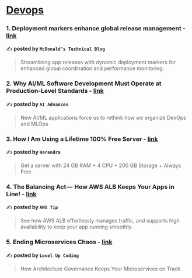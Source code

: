 
<h1><a href=https://medium.com/tag/devops/recommended target="_blank" rel="noopener noreferrer">Devops</a></h1>
<h3>1. Deployment markers enhance global release management - <a href="https://medium.com/mcdonalds-technical-blog/deployment-markers-enhance-global-release-management-bf3def7d479a" target="_blank" rel="noopener noreferrer">link</a></h3>

✍️ **posted by `McDonald’s Technical Blog`**

<blockquote>Streamlining app releases with dynamic deployment markers for enhanced global coordination and performance monitoring.</blockquote>

<h3>2. Why AI/ML Software Development Must Operate at Production-Level Standards - <a href="https://medium.com/ai-advances/why-ai-ml-software-development-must-operate-at-production-level-standards-9411ae4c058c" target="_blank" rel="noopener noreferrer">link</a></h3>

✍️ **posted by `AI Advances`**

<blockquote>New AI/ML applications force us to rethink how we organize DevOps and MLOps</blockquote>

<h3>3. How I Am Using a Lifetime 100% Free Server - <a href="https://medium.com/@harendra21/how-i-am-using-a-lifetime-100-free-server-bd241e3a347a" target="_blank" rel="noopener noreferrer">link</a></h3>

✍️ **posted by `Harendra`**

<blockquote>Get a server with 24 GB RAM + 4 CPU + 200 GB Storage + Always Free</blockquote>

<h3>4. The Balancing Act —  How AWS ALB Keeps Your Apps in Line! - <a href="https://medium.com/aws-tip/the-balancing-act-how-aws-alb-keeps-your-apps-in-line-b0bb4a0b63e0" target="_blank" rel="noopener noreferrer">link</a></h3>

✍️ **posted by `AWS Tip`**

<blockquote>See how AWS ALB effortlessly  manages traffic, and supports high availability to keep your app running smoothly.</blockquote>

<h3>5. Ending Microservices Chaos - <a href="https://medium.com/gitconnected/ending-microservices-chaos-c1babe7bd061" target="_blank" rel="noopener noreferrer">link</a></h3>

✍️ **posted by `Level Up Coding`**

<blockquote>How Architecture Governance Keeps Your Microservices on Track</blockquote>

